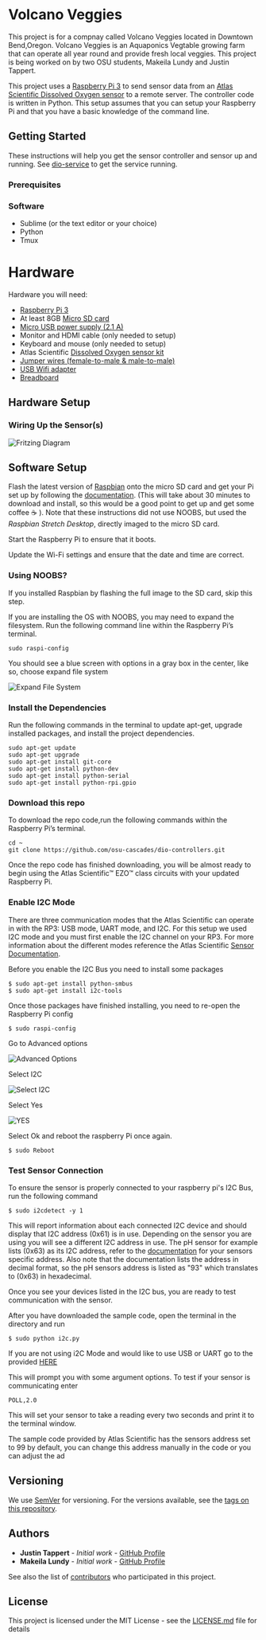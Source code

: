 # Volcano Veggies
This project is for a compnay called Volcano Veggies located in Downtown Bend,Oregon. Volcano Veggies is an Aquaponics Vegtable growing farm that can operate all year round and provide fresh local veggies. 
This project is being worked on by two OSU students, Makeila Lundy and Justin Tappert.

This project uses a [Raspberry Pi 3](https://www.raspberrypi.org/products/raspberry-pi-3-model-b/) to send sensor data from an [Atlas Scientific Dissolved Oxygen sensor](https://www.atlas-scientific.com/product_pages/kits/do_kit.html) to a remote server. The controller code is written in Python. This setup assumes that you can setup your Raspberry Pi and that you have a basic knowledge of the command line. 

## Getting Started

These instructions will help you get the sensor controller and sensor up and running. See [dio-service](https://github.com/osu-cascades/dio-service) to get the service running.

### Prerequisites

### Software
- Sublime (or the text editor or your choice)
- Python 
- Tmux

# Hardware
Hardware you will need:

- [Raspberry Pi 3](https://www.raspberrypi.org/products/raspberry-pi-3-model-b/)
- At least 8GB [Micro SD card](https://www.amazon.com/s/ref=nb_sb_noss_2?url=search-alias%3Delectronics&field-keywords=micro+sd&rh=n%3A172282%2Ck%3Amicro+sd&ajr=0)
- [Micro USB power supply (2.1 A)](https://www.amazon.com/Raspberry-Keten-Charger-Adapter-Android/dp/B01K7EF2XS/ref=sr_1_cc_2?s=aps&ie=UTF8&qid=1510630813&sr=1-2-catcorr&keywords=micro+usb+power+cable)
- Monitor and HDMI cable (only needed to setup)
- Keyboard and mouse (only needed to setup)
- Atlas Scientific [Dissolved Oxygen sensor kit](https://www.atlas-scientific.com/product_pages/kits/do_kit.html)
- [Jumper wires (female-to-male & male-to-male)](https://www.amazon.com/s/ref=nb_sb_noss_2?url=search-alias%3Dmobile&field-keywords=female+to+male+jumper+wires)
- [USB Wifi adapter](https://www.amazon.com/Edimax-EW-7811Un-150Mbps-Raspberry-Supports/dp/B003MTTJOY)
- [Breadboard](https://www.amazon.com/s/ref=nb_sb_noss_2?url=search-alias%3Delectronics&field-keywords=breadboard&rh=n%3A172282%2Ck%3Abreadboard)

## Hardware Setup

### Wiring Up the Sensor(s)
![Fritzing Diagram](setup/Fritz.png "Fritzing Diagram")

## Software Setup

Flash the latest version of [Raspbian](https://www.raspberrypi.org/downloads/) onto the micro SD card and get your Pi set up by following the [documentation](https://www.raspberrypi.org/help/). (This will take about 30 minutes to download and install, so this would be a good point to get up and get some coffee :coffee: ). Note that these instructions did not use NOOBS, but used the _Raspbian Stretch Desktop_, directly imaged to the micro SD card.

Start the Raspberry Pi to ensure that it boots.

Update the Wi-Fi settings and ensure that the date and time are correct.

### Using NOOBS?

If you installed Raspbian by flashing the full image to the SD card, skip this step.

If you are installing the OS with NOOBS, you may need to expand the filesystem. Run the following command line within the Raspberry Pi’s terminal.

```
sudo raspi-config
```

You should see a blue screen with options in a gray box in the center, like so, choose expand file system

![Expand File System](setup/file-system.png "Step 1")


### Install the Dependencies

Run the following commands in the terminal to update apt-get, upgrade installed packages, and install the project dependencies.

```
sudo apt-get update
sudo apt-get upgrade
sudo apt-get install git-core
sudo apt-get install python-dev
sudo apt-get install python-serial
sudo apt-get install python-rpi.gpio
```
### Download this repo
To download the repo code,run the following commands within the
Raspberry Pi’s terminal.
```
cd ~
git clone https://github.com/osu-cascades/dio-controllers.git
```
Once the repo code has finished downloading, you will be almost ready to begin
using the Atlas Scientific™ EZO™ class circuits with your updated Raspberry Pi.

### Enable I2C Mode

There are three communication modes that the Atlas Scientific can operate in with the RP3: USB mode, UART mode, and I2C. For this setup we used I2C mode and you must first enable the I2C channel on your RP3. For more information about the different modes reference the Atlas Scientific [Sensor Documentation](https://www.atlas-scientific.com/_files/code/pi_sample_code.pdf).

Before you enable the I2C Bus you need to install some packages

```
$ sudo apt-get install python-smbus
$ sudo apt-get install i2c-tools
```
Once those packages have finished installing, you need to re-open the Raspberry Pi config

```
$ sudo raspi-config
```
Go to Advanced options

![Advanced Options](setup/sample-code1.png "Step 1")

Select I2C

![Select I2C](setup/sample-code2.png "Step 2")


Select Yes

![YES](setup/sample-code3.png "Step 3")


Select Ok and reboot the raspberry Pi once again.

```
$ sudo Reboot
```

### Test Sensor Connection

To ensure the sensor is properly connected to your raspberry pi's I2C Bus, run the following command

```
$ sudo i2cdetect -y 1
```

This will report information about each connected I2C device and should display that I2C address (0x61) is in use.
Depending on the sensor you are using you will see a different I2C address in use. The pH sensor for example lists (0x63) as its I2C address, refer to the [documentation](https://www.atlas-scientific.com/_files/code/pi_sample_code.pdf) for your sensors specific address. Also note that the documentation lists the address in decimal format, so the pH sensors address is listed as "93" which translates to (0x63) in hexadecimal.

Once you see your devices listed in the I2C bus, you are ready to test communication with the sensor.

After you have downloaded the sample code, open the terminal in the directory and run

```
$ sudo python i2c.py
```

If you are not using i2C Mode and would like to use USB or UART go to the provided [HERE](https://www.atlas-scientific.com/_files/code/pi_sample_code.pdf)

This will prompt you with some argument options. To test if your sensor is communicating enter

```
POLL,2.0
```
This will set your sensor to take a reading every two seconds and print it to the terminal window.

The sample code provided by Atlas Scientific has the sensors address set to 99 by default, you can change this address manually in the code or you can adjust the ad

## Versioning

We use [SemVer](http://semver.org/) for versioning. For the versions available, see the [tags on this repository](https://github.com/your/project/tags).

## Authors

* **Justin Tappert** - *Initial work* - [GitHub Profile](https://github.com/JWTappert)
* **Makeila Lundy** - *Initial work* - [GitHub Profile](https://github.com/MakeilaLundy)

See also the list of [contributors](https://github.com/your/project/contributors) who participated in this project.

## License

This project is licensed under the MIT License - see the [LICENSE.md](LICENSE.md) file for details
